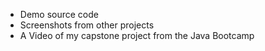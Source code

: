 - Demo source code
- Screenshots from other projects
- A Video of my capstone project from the Java Bootcamp
